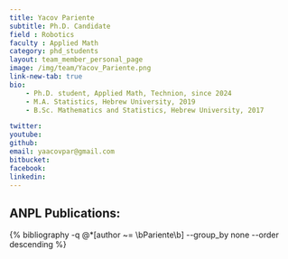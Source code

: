 ```yaml
---
title: Yacov Pariente
subtitle: Ph.D. Candidate
field : Robotics
faculty : Applied Math
category: phd_students
layout: team_member_personal_page
image: /img/team/Yacov_Pariente.png
link-new-tab: true
bio:
    - Ph.D. student, Applied Math, Technion, since 2024
    - M.A. Statistics, Hebrew University, 2019
    - B.Sc. Mathematics and Statistics, Hebrew University, 2017

twitter:
youtube:
github:
email: yaacovpar@gmail.com
bitbucket: 
facebook:
linkedin:
---
```


## ANPL Publications:

{% bibliography -q @*[author ~= \bPariente\b] --group_by none --order descending %}